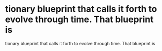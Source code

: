# tionary blueprint that calls it forth to evolve through time. That blueprint is

tionary blueprint that calls it forth to evolve through time. That blueprint is